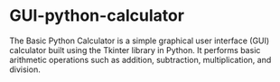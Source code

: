 # GUI-python-calculator
The Basic Python Calculator is a simple graphical user interface (GUI) calculator built using the Tkinter library in Python. It performs basic arithmetic operations such as addition, subtraction, multiplication, and division. 
